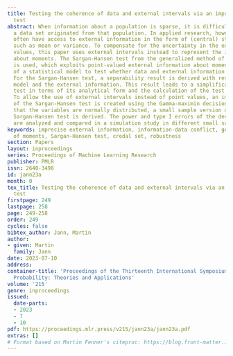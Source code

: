 ```yaml
---
title: Testing the coherence of data and external intervals via an imprecise Sargan-Hansen
  test
abstract: When information about a population is sparse, it is difficult to test whether
  a data set originated from that population. In applied research, however, researchers
  often have access to external information in the form of (central) statistical moments
  such as mean or variance. To compensate for the uncertainty in the external point
  values, this paper uses external intervals instead to represent the information
  about moments. The Sargan-Hansen test from the generalized method of moments framework
  is used, which exploits point-valued external information about moments in the presence
  of a statistical model to test whether data and external information are in conflict.
  For the Sargan-Hansen test, a separability result is derived with respect to the
  model and the external information. This result leads to a simplification of the
  test in terms of its analytical form and the calculation of the test statistics.
  To allow the use of external intervals instead of point values, an imprecise version
  of the Sargan-Hansen test is created using the Gamma-maximin decision rule. Assuming
  that the variables are normally distributed, a small sample version of this imprecise
  Sargan-Hansen test is derived. The power and type I errors of the developed tests
  are analyzed and compared in a simulation study in different small sample scenarios.
keywords: imprecise external information, information-data conflict, generalized method
  of moments, Sargan-Hansen test, credal set, robustness
section: Papers
layout: inproceedings
series: Proceedings of Machine Learning Research
publisher: PMLR
issn: 2640-3498
id: jann23a
month: 0
tex_title: Testing the coherence of data and external intervals via an imprecise {S}argan-{H}ansen
  test
firstpage: 249
lastpage: 258
page: 249-258
order: 249
cycles: false
bibtex_author: Jann, Martin
author:
- given: Martin
  family: Jann
date: 2023-07-10
address:
container-title: 'Proceedings of the Thirteenth International Symposium on Imprecise
  Probability: Theories and Applications'
volume: '215'
genre: inproceedings
issued:
  date-parts:
  - 2023
  - 7
  - 10
pdf: https://proceedings.mlr.press/v215/jann23a/jann23a.pdf
extras: []
# Format based on Martin Fenner's citeproc: https://blog.front-matter.io/posts/citeproc-yaml-for-bibliographies/
---
```

